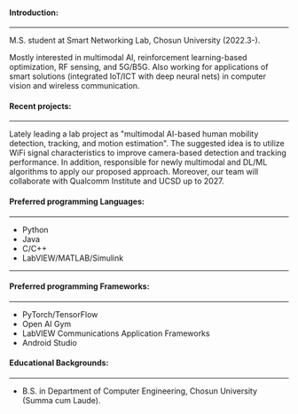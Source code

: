 #### Introduction:
---
M.S. student at Smart Networking Lab, Chosun University (2022.3-).

Mostly interested in multimodal AI, reinforcement learning-based optimization, RF sensing, and 5G/B5G. Also working for applications of smart solutions (integrated IoT/ICT with deep neural nets) in computer vision and wireless communication.

#### Recent projects:
---
Lately leading a lab project as "multimodal AI-based human mobility detection, tracking, and motion estimation". The suggested idea is to utilize WiFi signal characteristics to improve camera-based detection and tracking performance. In addition, responsible for newly multimodal and DL/ML algorithms to apply our proposed approach. Moreover, our team will collaborate with Qualcomm Institute and UCSD up to 2027.

#### Preferred programming Languages:
---
* Python
* Java
* C/C++
* LabVIEW/MATLAB/Simulink
---

#### Preferred programming Frameworks:
---
* PyTorch/TensorFlow
* Open AI Gym
* LabVIEW Communications Application Frameworks
* Android Studio

#### Educational Backgrounds:
---
* B.S. in Department of Computer Engineering, Chosun University (Summa cum Laude).
